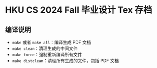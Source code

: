# HKU CS 2024 Fall 毕业设计 Tex 存档

## 编译说明

- `make` 或者 `make all`：编译生成 PDF 文档
- `make clean`：清理生成的中间文件
- `make force`：强制重新编译所有文件
- `make distclean`：清理所有生成的文件，包括 PDF 文档